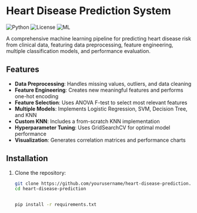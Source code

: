 # Heart Disease Prediction System

![Python](https://img.shields.io/badge/python-3.7%2B-blue)
![License](https://img.shields.io/badge/license-MIT-green)
![ML](https://img.shields.io/badge/machine-learning-orange)

A comprehensive machine learning pipeline for predicting heart disease risk from clinical data, featuring data preprocessing, feature engineering, multiple classification models, and performance evaluation.

## Features

- **Data Preprocessing**: Handles missing values, outliers, and data cleaning
- **Feature Engineering**: Creates new meaningful features and performs one-hot encoding
- **Feature Selection**: Uses ANOVA F-test to select most relevant features
- **Multiple Models**: Implements Logistic Regression, SVM, Decision Tree, and KNN
- **Custom KNN**: Includes a from-scratch KNN implementation
- **Hyperparameter Tuning**: Uses GridSearchCV for optimal model performance
- **Visualization**: Generates correlation matrices and performance charts

## Installation

1. Clone the repository:
   ```bash
   git clone https://github.com/yourusername/heart-disease-prediction.git
   cd heart-disease-prediction


   pip install -r requirements.txt
